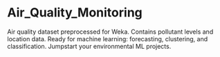 # Air_Quality_Monitoring
Air quality dataset preprocessed for Weka. Contains pollutant levels and location data. Ready for machine learning: forecasting, clustering, and classification. Jumpstart your environmental ML projects.
